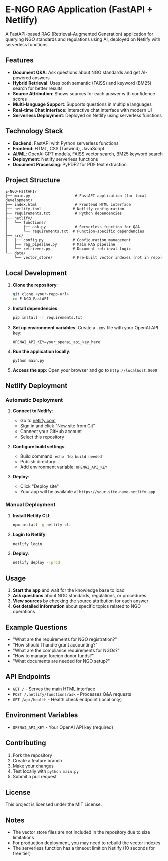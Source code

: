 # E-NGO RAG Application (FastAPI + Netlify)

A FastAPI-based RAG (Retrieval-Augmented Generation) application for querying NGO standards and regulations using AI, deployed on Netlify with serverless functions.

## Features

- **Document Q&A**: Ask questions about NGO standards and get AI-powered answers
- **Hybrid Retrieval**: Uses both semantic (FAISS) and keyword (BM25) search for better results
- **Source Attribution**: Shows sources for each answer with confidence scores
- **Multi-language Support**: Supports questions in multiple languages
- **Real-time Chat Interface**: Interactive chat interface with modern UI
- **Serverless Deployment**: Deployed on Netlify using serverless functions

## Technology Stack

- **Backend**: FastAPI with Python serverless functions
- **Frontend**: HTML, CSS (Tailwind), JavaScript
- **AI/ML**: OpenAI GPT models, FAISS vector search, BM25 keyword search
- **Deployment**: Netlify serverless functions
- **Document Processing**: PyPDF2 for PDF text extraction

## Project Structure

```
E-NGO-FastAPI/
├── main.py                    # FastAPI application (for local development)
├── index.html                 # Frontend HTML interface
├── netlify.toml              # Netlify configuration
├── requirements.txt           # Python dependencies
├── netlify/
│   └── functions/
│       ├── ask.py             # Serverless function for Q&A
│       └── requirements.txt  # Function-specific dependencies
├── src/
│   ├── config.py             # Configuration management
│   ├── rag_pipeline.py       # Main RAG pipeline
│   └── retriever.py          # Document retrieval logic
└── data/
    └── vector_store/         # Pre-built vector indexes (not in repo)
```

## Local Development

1. **Clone the repository**:
   ```bash
   git clone <your-repo-url>
   cd E-NGO-FastAPI
   ```

2. **Install dependencies**:
   ```bash
   pip install -r requirements.txt
   ```

3. **Set up environment variables**:
   Create a `.env` file with your OpenAI API key:
   ```
   OPENAI_API_KEY=your_openai_api_key_here
   ```

4. **Run the application locally**:
   ```bash
   python main.py
   ```

5. **Access the app**:
   Open your browser and go to `http://localhost:8000`

## Netlify Deployment

### Automatic Deployment

1. **Connect to Netlify**:
   - Go to [netlify.com](https://netlify.com)
   - Sign in and click "New site from Git"
   - Connect your GitHub account
   - Select this repository

2. **Configure build settings**:
   - Build command: `echo 'No build needed'`
   - Publish directory: `.`
   - Add environment variable: `OPENAI_API_KEY`

3. **Deploy**:
   - Click "Deploy site"
   - Your app will be available at `https://your-site-name.netlify.app`

### Manual Deployment

1. **Install Netlify CLI**:
   ```bash
   npm install -g netlify-cli
   ```

2. **Login to Netlify**:
   ```bash
   netlify login
   ```

3. **Deploy**:
   ```bash
   netlify deploy --prod
   ```

## Usage

1. **Start the app** and wait for the knowledge base to load
2. **Ask questions** about NGO standards, regulations, or procedures
3. **View sources** by checking the source attribution for each answer
4. **Get detailed information** about specific topics related to NGO operations

## Example Questions

- "What are the requirements for NGO registration?"
- "How should I handle grant accounting?"
- "What are the compliance requirements for NGOs?"
- "How to manage foreign donor funds?"
- "What documents are needed for NGO setup?"

## API Endpoints

- `GET /` - Serves the main HTML interface
- `POST /.netlify/functions/ask` - Processes Q&A requests
- `GET /api/health` - Health check endpoint (local only)

## Environment Variables

- `OPENAI_API_KEY` - Your OpenAI API key (required)

## Contributing

1. Fork the repository
2. Create a feature branch
3. Make your changes
4. Test locally with `python main.py`
5. Submit a pull request

## License

This project is licensed under the MIT License.

## Notes

- The vector store files are not included in the repository due to size limitations
- For production deployment, you may need to rebuild the vector indexes
- The serverless function has a timeout limit on Netlify (10 seconds for free tier)